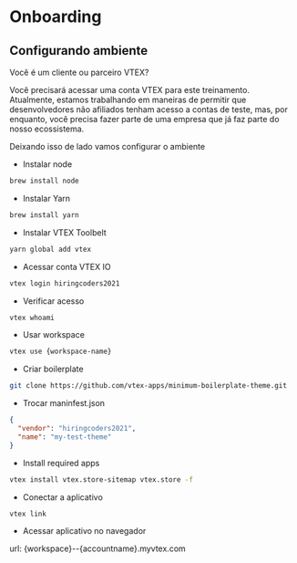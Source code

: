 # Onboarding

## Configurando ambiente

Você é um cliente ou parceiro VTEX?

Você precisará acessar uma conta VTEX para este treinamento. Atualmente, estamos trabalhando em maneiras de permitir que desenvolvedores não afiliados tenham acesso a contas de teste, mas, por enquanto, você precisa fazer parte de uma empresa que já faz parte do nosso ecossistema.

Deixando isso de lado vamos configurar o ambiente

- Instalar node

```zsh
brew install node
```

- Instalar Yarn

```zsh
brew install yarn
```

- Instalar VTEX Toolbelt

```zsh
yarn global add vtex
```

- Acessar conta VTEX IO

```zsh
vtex login hiringcoders2021
```

- Verificar acesso

```zsh
vtex whoami
```

- Usar workspace

```zsh
vtex use {workspace-name}
```

- Criar boilerplate

```zsh
git clone https://github.com/vtex-apps/minimum-boilerplate-theme.git
```

- Trocar maninfest.json

```json
{
  "vendor": "hiringcoders2021",
  "name": "my-test-theme"
}
```

- Install required apps

```zsh
vtex install vtex.store-sitemap vtex.store -f
```

- Conectar a aplicativo

```zsh
vtex link
```

- Acessar aplicativo no navegador

url: {workspace}--{accountname}.myvtex.com
